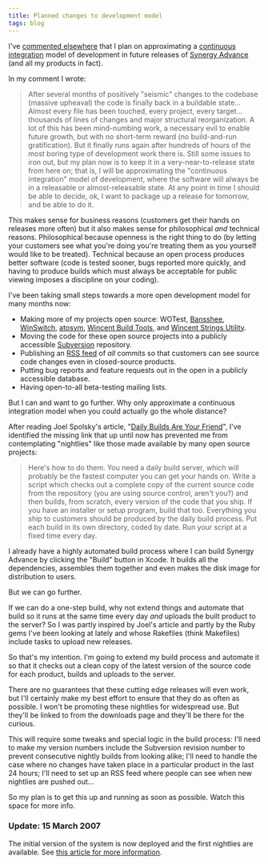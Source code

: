 ```yaml
---
title: Planned changes to development model
tags: blog
---
```


I've [commented elsewhere](http://www.wincent.com/a/support/forums/ubbthreads.php?ubb=showflatΝmber=1008&page=1) that I plan on approximating a [continuous integration](http://www.wincent.com/knowledge-base/continuous%20integration) model of development in future releases of [Synergy Advance](http://advance.wincent.com/) (and all my products in fact).

In my comment I wrote:

> After several months of positively "seismic" changes to the codebase (massive upheaval) the code is finally back in a buildable state... Almost every file has been touched, every project, every target... thousands of lines of changes and major structural reorganization. A lot of this has been mind-numbing work, a necessary evil to enable future growth, but with no short-term reward (no build-and-run gratification). But it finally runs again after hundreds of hours of the most boring type of development work there is. Still some issues to iron out, but my plan now is to keep it in a very-near-to-release state from here on; that is, I will be approximating the "continuous integration" model of development, where the software will always be in a releasable or almost-releasable state. At any point in time I should be able to decide, ok, I want to package up a release for tomorrow, and be able to do it.

This makes sense for business reasons (customers get their hands on releases more often) but it also makes sense for philosophical _and_ technical reasons. Philosophical because openness is the right thing to do (by letting your customers see what you're doing you're treating them as you yourself would like to be treated). Technical because an open process produces better software (code is tested sooner, bugs reported more quickly, and having to produce builds which must always be acceptable for public viewing imposes a discipline on your coding).

I've been taking small steps towards a more open development model for many months now:

-   Making more of my projects open source: WOTest, [Bansshee](http://bansshee.wincent.com/), [WinSwitch](http://winswitch.wincent.com), [atosym](http://www.wincent.com/a/products/atosym/), [Wincent Build Tools](http://www.wincent.com/a/products/buildtools/), and [Wincent Strings Utility](http://strings.wincent.com/).
-   Moving the code for these open source projects into a publicly accessible [Subversion](http://www.wincent.com/knowledge-base/Subversion) repository.
-   Publishing an [RSS feed](http://www.wincent.com/a/about/wincent/weblog/svn-log/atom.xml) of _all_ commits so that customers can see source code changes even in closed-source products.
-   Putting bug reports and feature requests out in the open in a publicly accessible database.
-   Having open-to-all beta-testing mailing lists.

But I can and want to go further. Why only approximate a continuous integration model when you could actually go the whole distance?

After reading Joel Spolsky's article, "[Daily Builds Are Your Friend](http://www.joelonsoftware.com/articles/fog0000000023.html)", I've identified the missing link that up until now has prevented me from contemplating "nightlies" like those made available by many open source projects:

> Here's how to do them. You need a daily build server, which will probably be the fastest computer you can get your hands on. Write a script which checks out a complete copy of the current source code from the repository (you are using source control, aren't you?) and then builds, from scratch, every version of the code that you ship. If you have an installer or setup program, build that too. Everything you ship to customers should be produced by the daily build process. Put each build in its own directory, coded by date. Run your script at a fixed time every day.

I already have a highly automated build process where I can build Synergy Advance by clicking the "Build" button in Xcode. It builds all the dependencies, assembles them together and even makes the disk image for distribution to users.

But we can go further.

If we can do a one-step build, why not extend things and automate that build so it runs at the same time every day _and_ uploads the built product to the server? So I was partly inspired by Joel's article and partly by the Ruby gems I've been looking at lately and whose Rakefiles (think Makefiles) include tasks to upload new releases.

So that's my intention. I'm going to extend my build process and automate it so that it checks out a clean copy of the latest version of the source code for each product, builds and uploads to the server.

There are no guarantees that these cutting edge releases will even work, but I'll certainly make my best effort to ensure that they do as often as possible. I won't be promoting these nightlies for widespread use. But they'll be linked to from the downloads page and they'll be there for the curious.

This will require some tweaks and special logic in the build process: I'll need to make my version numbers include the Subversion revision number to prevent consecutive nightly builds from looking alike; I'll need to handle the case where no changes have taken place in a particular product in the last 24 hours; I'll need to set up an RSS feed where people can see when new nightlies are pushed out...

So my plan is to get this up and running as soon as possible. Watch this space for more info.

### Update: 15 March 2007

The initial version of the system is now deployed and the first nightlies are available. See [this article for more information](http://www.wincent.com/s/nightlies/).
